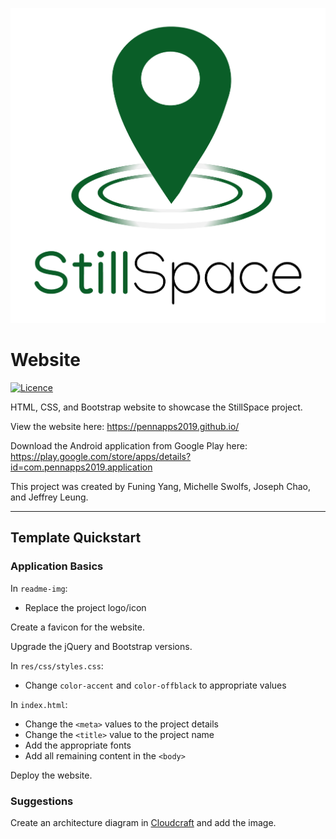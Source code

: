 ![StillSpace Logo](./readme-img/icon.png)

# Website

[![Licence](
    https://img.shields.io/github/license/pennapps2019/pennapps2019.github.io)](
        https://github.com/pennapps2019/pennapps2019.github.io
)

HTML, CSS, and Bootstrap website to showcase the StillSpace project.

View the website here: https://pennapps2019.github.io/

Download the Android application from Google Play here: https://play.google.com/store/apps/details?id=com.pennapps2019.application

This project was created by Funing Yang, Michelle Swolfs, Joseph Chao, and Jeffrey Leung.

___

## Template Quickstart

### Application Basics

In `readme-img`:
* Replace the project logo/icon

Create a favicon for the website.

Upgrade the jQuery and Bootstrap versions.

In `res/css/styles.css`:
* Change `color-accent` and `color-offblack` to appropriate values

In `index.html`:
* Change the `<meta>` values to the project details
* Change the `<title>` value to the project name
* Add the appropriate fonts
* Add all remaining content in the `<body>`

Deploy the website.

### Suggestions

Create an architecture diagram in [Cloudcraft](https://cloudcraft.co/) and add the image.